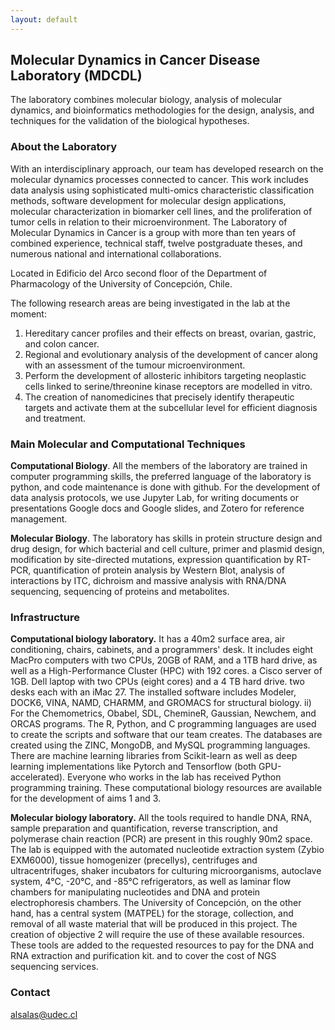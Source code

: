 ```yaml
---
layout: default
---
```


## Molecular Dynamics in Cancer Disease Laboratory (MDCDL)

The laboratory combines molecular biology, analysis of molecular dynamics, and bioinformatics methodologies for the design, analysis, and techniques for the validation of the biological hypotheses.

### About the Laboratory

With an interdisciplinary approach, our team has developed research on the molecular dynamics processes connected to cancer. This work includes data analysis using sophisticated multi-omics characteristic classification methods, software development for molecular design applications, molecular characterization in biomarker cell lines, and the proliferation of tumor cells in relation to their microenvironment. The Laboratory of Molecular Dynamics in Cancer is a group with more than ten years of combined experience, technical staff, twelve postgraduate theses, and numerous national and international collaborations.  

Located in Edificio del Arco second floor of the Department of Pharmacology of the University of Concepción, Chile. 

The following research areas are being investigated in the lab at the moment: 

1. Hereditary cancer profiles and their effects on breast, ovarian, gastric, and colon cancer. 
2. Regional and evolutionary analysis of the development of cancer along with an assessment of the tumour microenvironment.
3. Perform the development of allosteric inhibitors targeting neoplastic cells linked to serine/threonine kinase receptors are modelled in vitro. 
4. The creation of nanomedicines that precisely identify therapeutic targets and activate them at the subcellular level for efficient diagnosis and treatment.  

### Main Molecular and Computational Techniques 

**Computational Biology**. All the members of the laboratory are trained in computer programming skills, the preferred language of the laboratory is python, and code maintenance is done with github. For the development of data analysis protocols, we use Jupyter Lab, for writing documents or presentations Google docs and Google slides, and Zotero for reference management.

**Molecular Biology**. The laboratory has skills in protein structure design and drug design, for which bacterial and cell culture, primer and plasmid design, modification by site-directed mutations, expression quantification by RT-PCR, quantification of protein analysis by Western Blot, analysis of interactions by ITC, dichroism and massive analysis with RNA/DNA sequencing, sequencing of proteins and metabolites.

### Infrastructure

**Computational biology laboratory.** It has a 40m2 surface area, air conditioning, chairs, cabinets, and a programmers' desk. It includes eight MacPro computers with two CPUs, 20GB of RAM, and a 1TB hard drive, as well as a High-Performance Cluster (HPC) with 192 cores. a Cisco server of 1GB. Dell laptop with two CPUs (eight cores) and a 4 TB hard drive. two desks each with an iMac 27. The installed software includes Modeler, DOCK6, VINA, NAMD, CHARMM, and GROMACS for structural biology. ii) For the Chemometrics, Obabel, SDL, ChemineR, Gaussian, Newchem, and ORCAS programs. The R, Python, and C programming languages are used to create the scripts and software that our team creates. The databases are created using the ZINC, MongoDB, and MySQL programming languages. There are machine learning libraries from Scikit-learn as well as deep learning implementations like Pytorch and Tensorflow (both GPU-accelerated). Everyone who works in the lab has received Python programming training. These computational biology resources are available for the development of aims 1 and 3.

**Molecular biology laboratory.** All the tools required to handle DNA, RNA, sample preparation and quantification, reverse transcription, and polymerase chain reaction (PCR) are present in this roughly 90m2 space. The lab is equipped with the automated nucleotide extraction system (Zybio EXM6000), tissue homogenizer (precellys), centrifuges and ultracentrifuges, shaker incubators for culturing microorganisms, autoclave system, 4°C, -20°C, and -85°C refrigerators, as well as laminar flow chambers for manipulating nucleotides and DNA and protein electrophoresis chambers. The University of Concepción, on the other hand, has a central system (MATPEL) for the storage, collection, and removal of all waste material that will be produced in this project. The creation of objective 2 will require the use of these available resources. These tools are added to the requested resources to pay for the DNA and RNA extraction and purification kit. and to cover the cost of NGS sequencing services.


### Contact

alsalas@udec.cl
